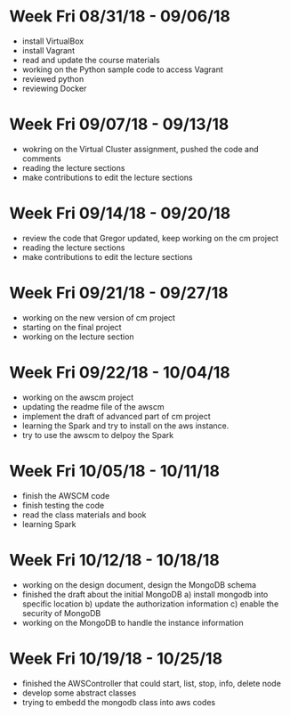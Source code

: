 # Week Fri 08/31/18 - 09/06/18

* install VirtualBox
* install Vagrant
* read and update the course materials
* working on the Python sample code to access Vagrant
* reviewed python
* reviewing Docker

# Week Fri 09/07/18 - 09/13/18

* wokring on the Virtual Cluster assignment, pushed the code and comments
* reading the lecture sections
* make contributions to edit the lecture sections


# Week Fri 09/14/18 - 09/20/18

* review the code that Gregor updated, keep working on the cm project
* reading the lecture sections
* make contributions to edit the lecture sections


# Week Fri 09/21/18 - 09/27/18

* working on the new version of cm project
* starting on the final project
* working on the lecture section

# Week Fri 09/22/18 - 10/04/18
* working on the awscm project
* updating the readme file of the awscm
* implement the draft of advanced part of cm project
* learning the Spark and try to install on the aws instance.
* try to use the awscm to delpoy the Spark

# Week Fri 10/05/18 - 10/11/18
* finish the AWSCM code
* finish testing the code
* read the class materials and book
* learning Spark

# Week Fri 10/12/18 - 10/18/18
* working on the design document, design the MongoDB schema
* finished the draft about the initial MongoDB
  a) install mongodb into specific location
  b) update the authorization information
  c) enable the security of MongoDB
* working on the MongoDB to handle the instance information

# Week Fri 10/19/18 - 10/25/18
* finished the AWSController that could start, list, stop, info, delete node
* develop some abstract classes
* trying to embedd the mongodb class into aws codes
